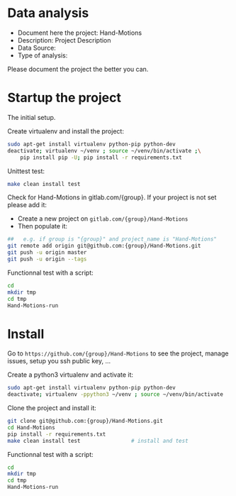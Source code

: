 # Data analysis
- Document here the project: Hand-Motions
- Description: Project Description
- Data Source:
- Type of analysis:

Please document the project the better you can.

# Startup the project

The initial setup.

Create virtualenv and install the project:
```bash
sudo apt-get install virtualenv python-pip python-dev
deactivate; virtualenv ~/venv ; source ~/venv/bin/activate ;\
    pip install pip -U; pip install -r requirements.txt
```

Unittest test:
```bash
make clean install test
```

Check for Hand-Motions in gitlab.com/{group}.
If your project is not set please add it:

- Create a new project on `gitlab.com/{group}/Hand-Motions`
- Then populate it:

```bash
##   e.g. if group is "{group}" and project_name is "Hand-Motions"
git remote add origin git@github.com:{group}/Hand-Motions.git
git push -u origin master
git push -u origin --tags
```

Functionnal test with a script:

```bash
cd
mkdir tmp
cd tmp
Hand-Motions-run
```

# Install

Go to `https://github.com/{group}/Hand-Motions` to see the project, manage issues,
setup you ssh public key, ...

Create a python3 virtualenv and activate it:

```bash
sudo apt-get install virtualenv python-pip python-dev
deactivate; virtualenv -ppython3 ~/venv ; source ~/venv/bin/activate
```

Clone the project and install it:

```bash
git clone git@github.com:{group}/Hand-Motions.git
cd Hand-Motions
pip install -r requirements.txt
make clean install test                # install and test
```
Functionnal test with a script:

```bash
cd
mkdir tmp
cd tmp
Hand-Motions-run
```
